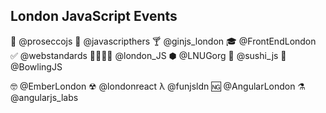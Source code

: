 ## London JavaScript Events

🍾 @proseccojs 
💁 @javascripthers 
🍸 @ginjs_london 
🎓 @FrontEndLondon 
✅ @webstandards 
👨‍👩‍👧‍👦 @london_JS 
⬢ @LNUGorg
🍣 @sushi_js 
🎳 @BowlingJS 

🤓 @EmberLondon
☢ @londonreact 
λ @funjsldn 
🆖 @AngularLondon
⚗ @angularjs_labs
